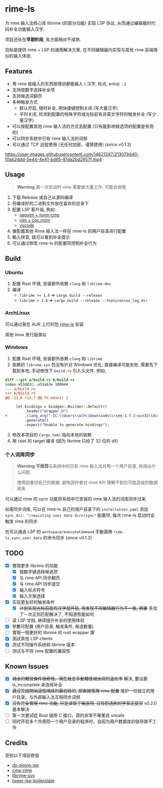 # rime-ls

为 rime 输入法核心库 librime (的部分功能) 实现 LSP 协议, 从而通过编辑器的代码补全功能输入汉字.

项目还处在**早期阶段**, 各方面相对不成熟.

目标是提供 rime + LSP 的通用解决方案, 在不同编辑器内实现与其他 rime 前端类似的输入体验.

## Features

- 用 rime 能输入的东西按理说都能输入 ( 汉字, 标点, emoji ...)
- 支持按数字选择补全项
- 支持候选词翻页
- 多种触发方式
    - 默认开启, 随时补全, 用快捷键控制关闭 (写大量汉字)
    - 平时关闭, 检测到配置的特殊字符或光标前有非英文字符时触发补全 (写少量汉字)
- 可以按配置其他 rime 输入法的方式去配置 (只有能影响候选项的配置是有用的)
- 可以同步系统中已有 rime 输入法的词频
- 可以通过 TCP 远程使用 (无任何加密，谨慎使用) (since v0.1.3)

https://user-images.githubusercontent.com/14821247/213079440-f0ab2ddd-5e44-4e41-bd85-81da2bd2957f.mp4

## Usage

> **Warning**
> 第一次启动时 rime 需要做大量工作, 可能会很慢

1. 下载 Release 或自己从源码编译
2. 将编译好的二进制文件放在喜欢的目录下
3. 配置 LSP 客戶端, 例如:
    - [neovim + nvim-cmp](doc/nvim.md)
    - [vim + coc.nvim](doc/vim.md)
    - [vscode](doc/vscode.md)
4. 像配置其他 Rime 输入法一样在 rime-ls 的用户目录进行配置
5. 輸入拼音, 就可以看到补全提示
6. 可以通过修改 rime-ls 的配置项控制补全行为

## Build

### Ubuntu

1. 配置 Rust 环境, 安装额外依赖 `clang` 和 `librime-dev`
2. 编译
    - `librime >= 1.6` => `cargo build --release`
    - `librime < 1.6` => `cargo build --release --features=no_log_dir`

### ArchLinux

可以通过我在 AUR 上打的包 [rime-ls](https://aur.archlinux.org/packages/rime-ls) 安装

其他 linux 发行版类似

### Windows

1. 配置 Rust 环境, 安装额外依赖 `clang` 和 `librime`
2. 依赖的 `librime-sys` 包没有针对 Windows 优化, 直接编译可能失败, 需要先下载到本地,
手动修改下 `build.rs` 引入头文件. 例如,
```diff
diff --git a/build.rs b/build.rs
index a53dd2c..e51a63e 100644
--- a/build.rs
+++ b/build.rs
@@ -11,6 +11,7 @@ fn main() {

     let bindings = bindgen::Builder::default()
         .header("wrapper.h")
+        .clang_arg("-IC:\\Users\\wlh\\Downloads\\rime-1.7.3-win32\\dist\\include")
         .generate()
         .expect("Unable to generate bindings");
```
3. 修改本项目的 `Cargo.toml` 指向本地的依赖
4. 用 `i686` 的 target 编译 (因为 librime 只给了 32 位的 dll)

### 个人词库同步

> **Warning**
> **不推荐**与系统中的已有 rime 输入法共用一个用户目录, 免得出什么问题
>
> 使用前备份自己的数据, 避免因作者对 rime API 理解不到位可能造成的数据损失

可以通过 rime 的 sync 功能将系统中已安装的 rime 输入法的词库同步过来.

如需同步词库, 可以在 rime-ls 自己的用户目录下的 `installation.yaml`
添加`sync_dir: "/<existing user data dir>/sync"` 配置项,
每次 rime-ls 启动时会触发 rime 的同步.

也可以通過 LSP 的 `workspace/executeCommand` 手動調用 `rime-ls.sync_user_data` 的命令同步 (since v0.1.2)

## TODO

- [x] 實現更多 librime 的功能
    - [x] 按数字键选择候选项
    - [x] 与 rime API 同步翻页
    - [x] 与 rime API 同步提交
    - [x] 输入标点符号
    - [x] 输入方案选择
- [x] 实现更友好的触发条件
    - [x] ~~计划实现光标前面有汉字就开启, 但发现不同编辑器行为不一致, 搁置~~ 多加了一次正则匹配解决了, 不知道性能如何
- [ ] 读 LSP 文档, 继续提升补全的使用体验
- [x] 參數可配置 (用户目录, 触发条件, 候选数量)
- [ ] 實現一個更好的 librime 的 rust wrapper 庫
- [x] 測試其他 LSP clients
- [x] 测试不同操作系统和 librime 版本
- [ ] 测试与不同 rime 配置的兼容性

## Known Issues

- [x] ~~補全的觸發條件很奇怪，現在我是手動觸發補全寫的這些字~~ 解决, 要设置 is_incomplete 来连续补全
- [x] ~~還沒完成開始這個項目的最初目的, 即直接復用 rime 配置~~ 维护一份独立的用户目录，与外部输入法互相同步词频
- [x] ~~沒有完全實現 rime 功能, 只是读取了候选项, 沒有把选到的字真正提交~~ v0.2.0 基本解决
- [ ] 第一次嘗試從 Rust 調用 C 接口，寫的非常不專業且 unsafe
- [ ] 同时开启多个共用同一个用户目录的程序时，会因为用户数据库的锁导致不工作

## Credits

受到以下項目啓發

- [ds-pinyin-lsp](https://github.com/iamcco/ds-pinyin-lsp)
- [cmp-rime](https://github.com/Ninlives/cmp-rime)
- [librime-sys](https://github.com/lotem/librime-sys)
- [tower-lsp-boilerplate](https://github.com/IWANABETHATGUY/tower-lsp-boilerplate)

